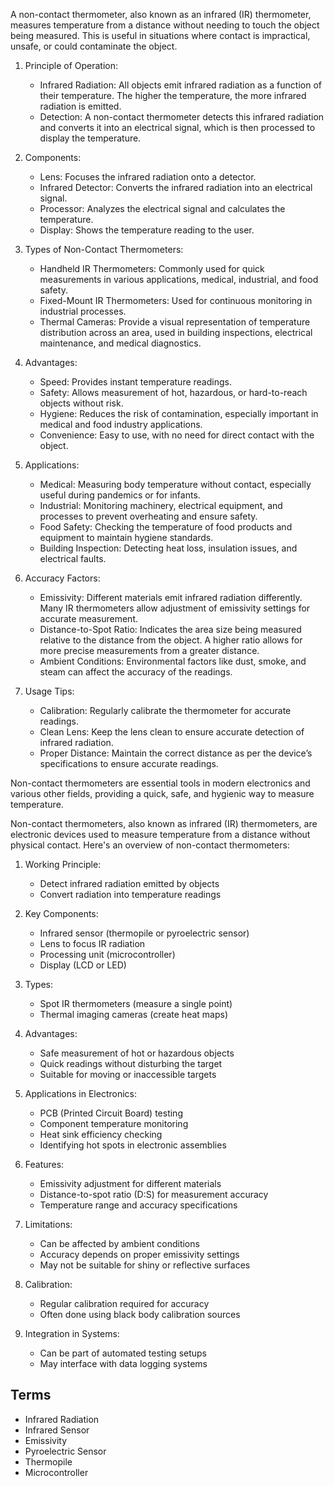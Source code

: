 A non-contact thermometer, also known as an infrared (IR) thermometer, measures temperature from a distance without needing to touch the object being measured. This is useful in situations where contact is impractical, unsafe, or could contaminate the object.

1. Principle of Operation:

   - Infrared Radiation: All objects emit infrared radiation as a function of their temperature. The higher the temperature, the more infrared radiation is emitted.
   - Detection: A non-contact thermometer detects this infrared radiation and converts it into an electrical signal, which is then processed to display the temperature.

2. Components:

   - Lens: Focuses the infrared radiation onto a detector.
   - Infrared Detector: Converts the infrared radiation into an electrical signal.
   - Processor: Analyzes the electrical signal and calculates the temperature.
   - Display: Shows the temperature reading to the user.

3. Types of Non-Contact Thermometers:

   - Handheld IR Thermometers: Commonly used for quick measurements in various applications,  medical, industrial, and food safety.
   - Fixed-Mount IR Thermometers: Used for continuous monitoring in industrial processes.
   - Thermal Cameras: Provide a visual representation of temperature distribution across an area, used in building inspections, electrical maintenance, and medical diagnostics.

4. Advantages:

   - Speed: Provides instant temperature readings.
   - Safety: Allows measurement of hot, hazardous, or hard-to-reach objects without risk.
   - Hygiene: Reduces the risk of contamination, especially important in medical and food industry applications.
   - Convenience: Easy to use, with no need for direct contact with the object.

5. Applications:

   - Medical: Measuring body temperature without contact, especially useful during pandemics or for infants.
   - Industrial: Monitoring machinery, electrical equipment, and processes to prevent overheating and ensure safety.
   - Food Safety: Checking the temperature of food products and equipment to maintain hygiene standards.
   - Building Inspection: Detecting heat loss, insulation issues, and electrical faults.

6. Accuracy Factors:

   - Emissivity: Different materials emit infrared radiation differently. Many IR thermometers allow adjustment of emissivity settings for accurate measurement.
   - Distance-to-Spot Ratio: Indicates the area size being measured relative to the distance from the object. A higher ratio allows for more precise measurements from a greater distance.
   - Ambient Conditions: Environmental factors like dust, smoke, and steam can affect the accuracy of the readings.

7. Usage Tips:

   - Calibration: Regularly calibrate the thermometer for accurate readings.
   - Clean Lens: Keep the lens clean to ensure accurate detection of infrared radiation.
   - Proper Distance: Maintain the correct distance as per the device’s specifications to ensure accurate readings.

Non-contact thermometers are essential tools in modern electronics and various other fields, providing a quick, safe, and hygienic way to measure temperature.

Non-contact thermometers, also known as infrared (IR) thermometers, are electronic devices used to measure temperature from a distance without physical contact. Here's an overview of non-contact thermometers:

1. Working Principle:

   - Detect infrared radiation emitted by objects
   - Convert radiation into temperature readings

2. Key Components:

   - Infrared sensor (thermopile or pyroelectric sensor)
   - Lens to focus IR radiation
   - Processing unit (microcontroller)
   - Display (LCD or LED)

3. Types:

   - Spot IR thermometers (measure a single point)
   - Thermal imaging cameras (create heat maps)

4. Advantages:

   - Safe measurement of hot or hazardous objects
   - Quick readings without disturbing the target
   - Suitable for moving or inaccessible targets

5. Applications in Electronics:

   - PCB (Printed Circuit Board) testing
   - Component temperature monitoring
   - Heat sink efficiency checking
   - Identifying hot spots in electronic assemblies

6. Features:

   - Emissivity adjustment for different materials
   - Distance-to-spot ratio (D:S) for measurement accuracy
   - Temperature range and accuracy specifications

7. Limitations:

   - Can be affected by ambient conditions
   - Accuracy depends on proper emissivity settings
   - May not be suitable for shiny or reflective surfaces

8. Calibration:

   - Regular calibration required for accuracy
   - Often done using black body calibration sources

9. Integration in Systems:

   - Can be part of automated testing setups
   - May interface with data logging systems

## Terms

- Infrared Radiation
- Infrared Sensor
- Emissivity
- Pyroelectric Sensor
- Thermopile
- Microcontroller
